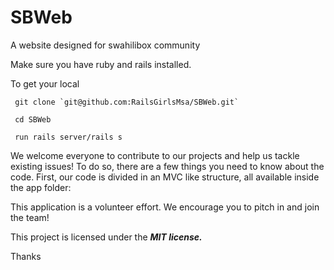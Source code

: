 
# SBWeb
A website designed for swahilibox community

Make sure you have ruby and rails installed.

To get your local
 
	 git clone `git@github.com:RailsGirlsMsa/SBWeb.git`

	 cd SBWeb

	 run rails server/rails s


We welcome everyone to contribute to our projects and help us tackle existing issues! To do so, there are a few things you need to know about the code. First, our code is divided in an MVC like structure, all available inside the app folder:

This application is a volunteer effort. We encourage you to pitch in and join the team!

This project is licensed under the **_MIT license._**

Thanks